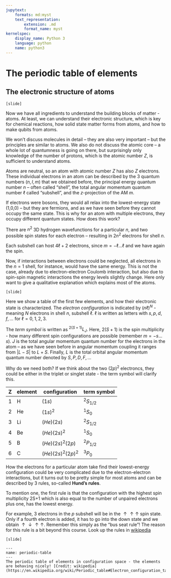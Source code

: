```yaml
---
jupytext:
    formats: md:myst
    text_representation:
        extension: .md
        format_name: myst
kernelspec:
    display_name: Python 3
    language: python
    name: python3
---
```


# The periodic table of elements

## The electronic structure of atoms

<!-- [G5.2.2 The Periodic Table and P11.1,2] -->
`[slide]`

Now we have all ingredients to understand the building blocks of matter - atoms. At least, we can understand their electronic structure, which is key for chemical reactions, how solid state matter forms from atoms, and how to make qubits from atoms. 

We won’t discuss molecules in detail – they are also very important – but the principles are similar to atoms. We also do not discuss the atomic core – a whole lot of quantumness is going on there, but surprisingly only knowledge of the number of protons, which is the atomic number $Z$, is sufficient to understand atoms.

Atoms are neutral, so an atom with atomic number $Z$ has also $Z$ electrons. These individual electrons in an atom can be described by the 3 quantum numbers $(n,l,m)$ that we obtained before, the principal energy quantum number $n$ – often called “shell”, the total angular momentum quantum number $\ell$ called “subshell”, and the $z$-projection of the AM $m$. 

If electrons were bosons, they would all relax into the lowest-energy state (1,0,0) – but they are fermions, and as we have seen before they cannot occupy the same state. This is why for an atom with multiple electrons, they occupy different quantum states. How does this work?

There are $n^2$ 3D hydrogen wavefunctions for a particular $n$, and two possible spin states for each electron – resulting in $2 n^2$ electrons for shell $n$. 

Each subshell can host $4 \ell+2$ electrons, since $m=-\ell\ldots \ell$ and we have again the spin.

Now, if interactions between electrons could be neglected, all electrons in the $n=1$ shell, for instance, would have the same energy. This is not the case, already due to electron-electron Coulomb interaction, but also due to spin-spin magnetic interactions the energy levels slightly change. Here only want to give a qualitative explanation which explains most of the atoms.

`[slide]`

Here we show a table of the first few elements, and how their electronic state is characterized. The *electron configuration* is indicated by $(n\ell)^N$ - meaning $N$ electrons in shell $n$, subshell $\ell$. $\ell$ is written as letters with $s,p,d,f,\ldots$ for $\ell=0,1,2,3$.

The *term symbol* is written as $^{2(S+1)}L_J$. Here, $2(S+1)$ is the spin multiplicity - how many different spin configurations are possible (remember $m=-s\ldots s$). $J$ is the total angular momentum quantum number for the electrons in the atom – as we have seen before in angular momentum coupling it ranges from $|L-S|$ to $L+S$. Finally, $L$ is the total orbital angular momentum quantum number denoted by $S,P,D,F,\ldots$

Why do we need both? If we think about the two $(2p)^2$ electroncs, they could be either in the triplet or singlet state - the term symbol will clarify this.

| Z | element | configuration | term symbol | 
|---|---|---|---|
| 1 | H | $(1s)$ | $^2S_{1/2}$ |
| 2 | He | $(1s)^2$ | $^1S_{0}$ |
| 3 | Li | $(He)(2s)$ | $^2S_{1/2}$ |
| 4 | Be | $(He)(2s)^2$ | $^1S_{0}$ |
| 5 | B | $(He)(2s)^2(2p)$ | $^2P_{1/2}$ |
| 6 | C | $(He)(2s)^2(2p)^2$ | $^3P_{0}$ |


How the electrons for a particular atom take find their lowest-energy configuration could be very complicated due to the electron-electron interactions, but it turns out to be pretty simple for most atoms and can be described by 3 rules, so-called **Hund’s rules**. 

To mention one, the first rule is that the configuration with the highest spin multiplicity 2S+1 which is also equal to the number of unpaired electrons plus one, has the lowest energy. 

For example, 3 electrons in the $p$ subshell will be in the $\uparrow\uparrow\uparrow$ spin state. Only if a fourth electron is added, it has to go into the down state and we obtain $\uparrow\downarrow\uparrow\uparrow$. Remember this simply as the “bus seat rule”! The reason for this rule is a bit beyond this course.
Look up the rules in [wikipedia](https://en.wikipedia.org/wiki/Hund%27s_rules)

`[slide]`

```{figure} figures/periodic-table-configuration.png
---
name: periodic-table
---
The periodic table of elements in configuration space - the elements are behaving nicely! [Credit: wikipedia](https://en.wikipedia.org/wiki/Periodic_table#Electron_configuration_table)
```



